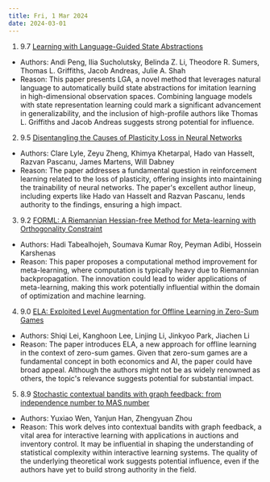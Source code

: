 ```yaml
---
title: Fri, 1 Mar 2024
date: 2024-03-01
---
```

1. 9.7 [Learning with Language-Guided State Abstractions](https://arxiv.org/abs/2402.18759)
* Authors: Andi Peng, Ilia Sucholutsky, Belinda Z. Li, Theodore R. Sumers, Thomas L. Griffiths, Jacob Andreas, Julie A. Shah
* Reason: This paper presents LGA, a novel method that leverages natural language to automatically build state abstractions for imitation learning in high-dimensional observation spaces. Combining language models with state representation learning could mark a significant advancement in generalizability, and the inclusion of high-profile authors like Thomas L. Griffiths and Jacob Andreas suggests strong potential for influence.

2. 9.5 [Disentangling the Causes of Plasticity Loss in Neural Networks](https://arxiv.org/abs/2402.18762)
* Authors: Clare Lyle, Zeyu Zheng, Khimya Khetarpal, Hado van Hasselt, Razvan Pascanu, James Martens, Will Dabney
* Reason: The paper addresses a fundamental question in reinforcement learning related to the loss of plasticity, offering insights into maintaining the trainability of neural networks. The paper's excellent author lineup, including experts like Hado van Hasselt and Razvan Pascanu, lends authority to the findings, ensuring a high impact.

3. 9.2 [FORML: A Riemannian Hessian-free Method for Meta-learning with Orthogonality Constraint](https://arxiv.org/abs/2402.18605)
* Authors: Hadi Tabealhojeh, Soumava Kumar Roy, Peyman Adibi, Hossein Karshenas
* Reason: This paper proposes a computational method improvement for meta-learning, where computation is typically heavy due to Riemannian backpropagation. The innovation could lead to wider applications of meta-learning, making this work potentially influential within the domain of optimization and machine learning.

4. 9.0 [ELA: Exploited Level Augmentation for Offline Learning in Zero-Sum Games](https://arxiv.org/abs/2402.18617)
* Authors: Shiqi Lei, Kanghoon Lee, Linjing Li, Jinkyoo Park, Jiachen Li
* Reason: The paper introduces ELA, a new approach for offline learning in the context of zero-sum games. Given that zero-sum games are a fundamental concept in both economics and AI, the paper could have broad appeal. Although the authors might not be as widely renowned as others, the topic's relevance suggests potential for substantial impact.

5. 8.9 [Stochastic contextual bandits with graph feedback: from independence number to MAS number](https://arxiv.org/abs/2402.18591)
* Authors: Yuxiao Wen, Yanjun Han, Zhengyuan Zhou
* Reason: This work delves into contextual bandits with graph feedback, a vital area for interactive learning with applications in auctions and inventory control. It may be influential in shaping the understanding of statistical complexity within interactive learning systems. The quality of the underlying theoretical work suggests potential influence, even if the authors have yet to build strong authority in the field.

